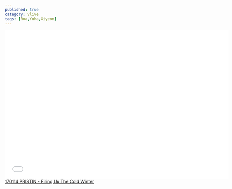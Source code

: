 ```yaml
---
published: true
category: vlive
tags: [Roa,Yuha,Xiyeon]
---
```

<iframe frameborder="0" width="720" height="480" src="BLAH" allowfullscreen></iframe><br /><a href="" target="_blank">170114 PRISTIN - Firing Up The Cold Winter</a>